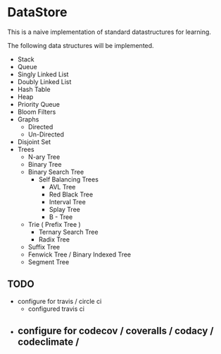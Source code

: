 # DataStore

This is a naive implementation of standard datastructures for learning.

The following data structures will be implemented.

- Stack
- Queue
- Singly Linked List
- Doubly Linked List
- Hash Table
- Heap
- Priority Queue
- Bloom Filters
- Graphs
    - Directed
    - Un-Directed
- Disjoint Set
- Trees
    - N-ary Tree
    - Binary Tree
    - Binary Search Tree
        - Self Balancing Trees
            - AVL Tree
            - Red Black Tree
            - Interval Tree
            - Splay Tree
            - B - Tree
    - Trie ( Prefix Tree )
        - Ternary Search Tree
        - Radix Tree
    - Suffix Tree
    - Fenwick Tree / Binary Indexed Tree
    - Segment Tree

## TODO

- configure for travis / circle ci
  - configured travis ci
- configure for codecov / coveralls / codacy / codeclimate /
  - 